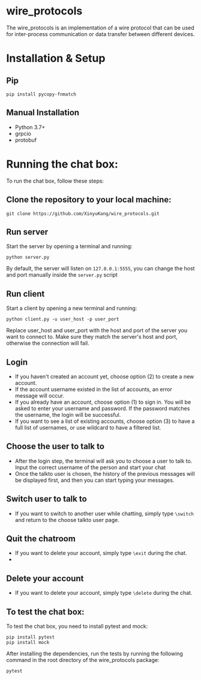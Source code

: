 # wire_protocols
The wire_protocols is an implementation of a wire protocol that can be used for inter-process communication or data transfer between different devices. 

# Installation & Setup

## Pip
```
pip install pycopy-fnmatch
```

## Manual Installation
- Python 3.7+
- grpcio
- protobuf

# Running the chat box:
To run the chat box, follow these steps:
## Clone the repository to your local machine:
```
git clone https://github.com/XinyuKang/wire_protocols.git
```

## Run server
Start the server by opening a terminal and running:
```
python server.py
```
By default, the server will listen on `127.0.0.1:5555`, you can change the host and port manually inside the `server.py` script

## Run client
Start a client by opening a new terminal and running:
```
python client.py -u user_host -p user_port
```
Replace user_host and user_port with the host and port of the server you want to connect to. Make sure they match the server's host and port, otherwise the connection will fail.

## Login
- If you haven't created an account yet, choose option (2) to create a new account.
- If the account username existed in the list of accounts, an error message will occur.
- If you already have an account, choose option (1) to sign in. You will be asked to enter your username and password. If the password matches the username, the login will be successful.
- If you want to see a list of existing accounts, choose option (3) to have a full list of usernames, or use wildcard to have a filtered list.

## Choose the user to talk to
- After the login step, the terminal will ask you to choose a user to talk to. Input the correct username of the person and start your chat
- Once the talkto user is chosen, the history of the previous messages will be displayed first, and then you can start typing your messages.

## Switch user to talk to
- If you want to switch to another user while chatting, simply type `\switch` and return to the choose talkto user page. 

## Quit the chatroom
- If you want to delete your account, simply type `\exit` during the chat. 
- 
## Delete your account
- If you want to delete your account, simply type `\delete` during the chat.


## To test the chat box:
To test the chat box, you need to install pytest and mock:
```
pip install pytest
pip install mock
```
After installing the dependencies, run the tests by running the following command in the root directory of the wire_protocols package:
```
pytest
```
